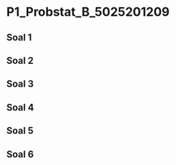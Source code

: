# P1_Probstat_B_5025201209<br/>
## Soal 1<br/>
## Soal 2<br/>
## Soal 3<br/>
## Soal 4<br/>
## Soal 5<br/>
## Soal 6<br/>
